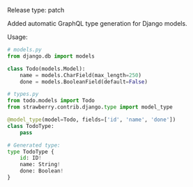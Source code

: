 Release type: patch

Added automatic GraphQL type generation for Django models.

Usage:

```python
# models.py
from django.db import models

class Todo(models.Model):
    name = models.CharField(max_length=250)
    done = models.BooleanField(default=False)

# types.py
from todo.models import Todo
from strawberry.contrib.django.type import model_type

@model_type(model=Todo, fields=['id', 'name', 'done'])
class TodoType:
    pass

# Generated type:
type TodoType {
    id: ID!
    name: String!
    done: Boolean!
}
```
